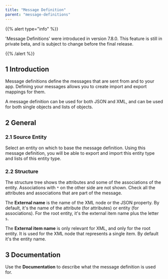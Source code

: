 ```yaml
---
title: "Message Definition"
parent: "message-definitions"
---
```


{{% alert type="info" %}}

'Message Definitions' were introduced in version 7.8.0. This feature is still in private beta, and is subject to change before the final release.

{{% /alert %}}

## 1 Introduction

Message definitions define the messages that are sent from and to your app. Defining your messages allows you to create import and export mappings for them.

A message definition can be used for both JSON and XML, and can be used for both single objects and lists of objects.

## 2 General

### 2.1 Source Entity

Select an entity on which to base the message definition. Using this message definition, you will be able to export and import this entity type and lists of this entity type.

### 2.2 Structure

The structure tree shows the attributes and some of the associations of the entity. Associations with `*` on the other side are not shown. Check all the attributes and associations that are part of the message.

The **External name** is the name of the XML node or the JSON property. By default, it's the name of the attribute (for attributes) or entity (for associations). For the root entity, it's the external item name plus the letter `s`.

The **External item name** is only relevant for XML, and only for the root entity. It is used for the XML node that represents a single item. By default it's the entity name.

## 3 Documentation

Use the **Documentation** to describe what the message definition is used for.
